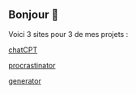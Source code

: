 ## Bonjour 👋

Voici 3 sites pour 3 de mes projets :

[chatCPT](http://chatcpt.great-site.net/)

[procrastinator](http://procrastinator.42web.io/)

[generator](http://generator.is-great.net/)

<!--
**Bastien-Project/Bastien-Project** is a ✨ _special_ ✨ repository because its `README.md` (this file) appears on your GitHub profile.

Here are some ideas to get you started:

- 🔭 I’m currently working on ...
- 🌱 I’m currently learning ...
- 👯 I’m looking to collaborate on ...
- 🤔 I’m looking for help with ...
- 💬 Ask me about ...
- 📫 How to reach me: ...
- 😄 Pronouns: ...
- ⚡ Fun fact: ...
-->

